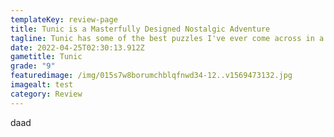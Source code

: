 ```yaml
---
templateKey: review-page
title: Tunic is a Masterfully Designed Nostalgic Adventure
tagline: Tunic has some of the best puzzles I've ever come across in a game
date: 2022-04-25T02:30:13.912Z
gametitle: Tunic
grade: "9"
featuredimage: /img/015s7w8borumchblqfnwd34-12..v1569473132.jpg
imagealt: test
category: Review
---
```

daad